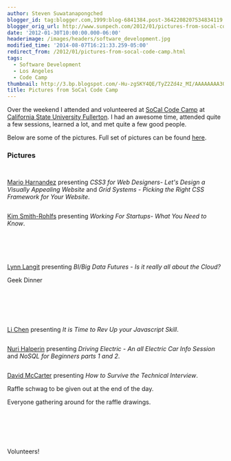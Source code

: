 ```yaml
---
author: Steven Suwatanapongched
blogger_id: tag:blogger.com,1999:blog-6841384.post-3642208207534834119
blogger_orig_url: http://www.sunpech.com/2012/01/pictures-from-socal-code-camp.html
date: '2012-01-30T10:00:00.000-06:00'
headerimage: /images/headers/software_development.jpg
modified_time: '2014-08-07T16:21:33.259-05:00'
redirect_from: /2012/01/pictures-from-socal-code-camp.html
tags:
  - Software Development
  - Los Angeles
  - Code Camp
thumbnail: http://3.bp.blogspot.com/-Hu-zgSKY4QE/TyZ2Zd4z_MI/AAAAAAAA3OM/ZtxUI_ruawc/s600/2012-01-28+at+08-41-11.jpg
title: Pictures from SoCal Code Camp
---
```



Over the weekend I attended and volunteered at <a href="http://www.socalcodecamp.com/">SoCal Code Camp</a> at <a href="http://www.fullerton.edu/">California State University Fullerton</a>. I had an awesome time, attended quite a few sessions, learned a lot, and met quite a few good people.

Below are some of the pictures. Full set of pictures can be found <a href="https://picasaweb.google.com/sunpech/2012SoCalCodeCampAtCalStateFullerton?authuser=0&amp;feat=directlink">here</a>.

### Pictures

<a href="http://3.bp.blogspot.com/-Hu-zgSKY4QE/TyZ2Zd4z_MI/AAAAAAAA3OM/ZtxUI_ruawc/s600/2012-01-28+at+08-41-11.jpg" alt=""><img   border="0"  src="http://3.bp.blogspot.com/-Hu-zgSKY4QE/TyZ2Zd4z_MI/AAAAAAAA3OM/ZtxUI_ruawc/s320/2012-01-28+at+08-41-11.jpg" alt=""  /></a>

<a href="http://4.bp.blogspot.com/-MRv5RE8buwM/TyZ2eN5bUdI/AAAAAAAA3RA/LONFY3AoD4A/s600/2012-01-28+at+08-48-35.jpg" alt=""><img   border="0"  src="http://4.bp.blogspot.com/-MRv5RE8buwM/TyZ2eN5bUdI/AAAAAAAA3RA/LONFY3AoD4A/s320/2012-01-28+at+08-48-35.jpg" alt=""  /></a>

<a href="http://designsdrive.com/">Mario Harnandez</a> presenting <i>CSS3 for Web Designers- Let's Design a Visually Appealing Website </i>and <i>Grid Systems - Picking the Right CSS Framework for Your Website</i>.
<a href="http://4.bp.blogspot.com/-TRDlnrIxp28/TyZ2f_Kz2gI/AAAAAAAA3Pk/vfr9U9r7qHI/s600/2012-01-28+at+08-53-37.jpg" alt=""><img   border="0"  src="http://4.bp.blogspot.com/-TRDlnrIxp28/TyZ2f_Kz2gI/AAAAAAAA3Pk/vfr9U9r7qHI/s320/2012-01-28+at+08-53-37.jpg" alt=""  /></a>

<a href="http://1.bp.blogspot.com/-kiILhZLOqzE/TyZ2gufQHDI/AAAAAAAA3cw/h8zsgnKlLF4/s600/2012-01-28+at+08-54-03.jpg" alt=""><img   border="0"  src="http://1.bp.blogspot.com/-kiILhZLOqzE/TyZ2gufQHDI/AAAAAAAA3cw/h8zsgnKlLF4/s320/2012-01-28+at+08-54-03.jpg" alt=""  /></a>

<a href="http://socaltechrecruiter.com/">Kim Smith-Rohlfs</a> presenting <i>Working For Startups- What You Need to Know</i>.
<a href="http://1.bp.blogspot.com/-ACobo9IIvT4/TyZ2i8hmBYI/AAAAAAAA3U8/1cFQmqiPZTo/s600/2012-01-28+at+09-12-03.jpg" alt=""><img   border="0"  src="http://1.bp.blogspot.com/-ACobo9IIvT4/TyZ2i8hmBYI/AAAAAAAA3U8/1cFQmqiPZTo/s320/2012-01-28+at+09-12-03.jpg" alt=""  /></a>

<a href="http://4.bp.blogspot.com/-S0QtCmyRq5I/TyZ2kHQHkRI/AAAAAAAA3Q0/Z6OJtnl0Mm0/s600/2012-01-28+at+09-14-03.jpg" alt=""><img   border="0"  src="http://4.bp.blogspot.com/-S0QtCmyRq5I/TyZ2kHQHkRI/AAAAAAAA3Q0/Z6OJtnl0Mm0/s320/2012-01-28+at+09-14-03.jpg" alt=""  /></a>

<a href="http://3.bp.blogspot.com/-2N6JxD_3cyE/TyZ2t2wCBuI/AAAAAAAA3Ss/qvGlFFz4QSI/s600/2012-01-28+at+11-56-36.jpg" alt=""><img   border="0"  src="http://3.bp.blogspot.com/-2N6JxD_3cyE/TyZ2t2wCBuI/AAAAAAAA3Ss/qvGlFFz4QSI/s320/2012-01-28+at+11-56-36.jpg" alt=""  /></a>

<a href="http://3.bp.blogspot.com/-ujNhLrJkpkE/TyZ2vVCzklI/AAAAAAAA3TA/w00OfggYxnk/s600/2012-01-28+at+12-02-06.jpg" alt=""><img   border="0"  src="http://3.bp.blogspot.com/-ujNhLrJkpkE/TyZ2vVCzklI/AAAAAAAA3TA/w00OfggYxnk/s320/2012-01-28+at+12-02-06.jpg" alt=""  /></a>

<a href="http://1.bp.blogspot.com/-CZd05Z492Dc/TyZ2y1R6JSI/AAAAAAAA3Tg/LZnHIQYfLcw/s600/2012-01-28+at+13-43-52.jpg" alt=""><img   border="0"  src="http://1.bp.blogspot.com/-CZd05Z492Dc/TyZ2y1R6JSI/AAAAAAAA3Tg/LZnHIQYfLcw/s320/2012-01-28+at+13-43-52.jpg" alt=""  /></a>

<a href="http://3.bp.blogspot.com/-R8T0qMOPaLE/TyZ21fnS6BI/AAAAAAAA3T8/13t7DcmKhjY/s600/2012-01-28+at+13-47-20.jpg" alt=""><img   border="0"  src="http://3.bp.blogspot.com/-R8T0qMOPaLE/TyZ21fnS6BI/AAAAAAAA3T8/13t7DcmKhjY/s320/2012-01-28+at+13-47-20.jpg" alt=""  /></a>

<a href="http://lynnlangit.wordpress.com/">Lynn Langit</a> presenting <i>BI/Big Data Futures - Is it really all about the Cloud?</i>
<a href="http://3.bp.blogspot.com/-INlfuRw3SNk/TyZ25cjIZqI/AAAAAAAA3Us/_yytrgP_udk/s600/2012-01-28+at+15-57-40.jpg" alt=""><img   border="0"  src="http://3.bp.blogspot.com/-INlfuRw3SNk/TyZ25cjIZqI/AAAAAAAA3Us/_yytrgP_udk/s320/2012-01-28+at+15-57-40.jpg" alt=""  /></a>

Geek Dinner
<a href="http://1.bp.blogspot.com/-TNUiGWNVDLs/TyZ2_aQ7UMI/AAAAAAAA3WQ/7nLmvhniPBM/s600/2012-01-28+at+18-30-54.jpg" alt=""><img   border="0"  src="http://1.bp.blogspot.com/-TNUiGWNVDLs/TyZ2_aQ7UMI/AAAAAAAA3WQ/7nLmvhniPBM/s320/2012-01-28+at+18-30-54.jpg" alt=""  /></a>

<a href="http://1.bp.blogspot.com/--3sg9cpF3GA/TyZ2_4LYRRI/AAAAAAAA3WY/t3csDn9mm70/s600/2012-01-28+at+18-31-44.jpg" alt=""><img   border="0"  src="http://1.bp.blogspot.com/--3sg9cpF3GA/TyZ2_4LYRRI/AAAAAAAA3WY/t3csDn9mm70/s320/2012-01-28+at+18-31-44.jpg" alt=""  /></a>

<a href="http://1.bp.blogspot.com/-Z73ZyoZ_Ijc/TyZ3BwsOrNI/AAAAAAAA3bo/rexW0m6SnEg/s600/2012-01-29+at+08-32-21.jpg" alt=""><img   border="0"  src="http://1.bp.blogspot.com/-Z73ZyoZ_Ijc/TyZ3BwsOrNI/AAAAAAAA3bo/rexW0m6SnEg/s320/2012-01-29+at+08-32-21.jpg" alt=""  /></a>

<a href="http://2.bp.blogspot.com/-EBwwOSgU2LY/TyZ3EGI1N1I/AAAAAAAA3XQ/jVFp3QrqpJ8/s600/2012-01-29+at+08-36-00.jpg" alt=""><img   border="0"  src="http://2.bp.blogspot.com/-EBwwOSgU2LY/TyZ3EGI1N1I/AAAAAAAA3XQ/jVFp3QrqpJ8/s320/2012-01-29+at+08-36-00.jpg" alt=""  /></a>

<a href="http://2.bp.blogspot.com/-LdWxeauZfrY/TyZ3HFioplI/AAAAAAAA3Xs/Hdz9x1IcDwk/s600/2012-01-29+at+08-43-46.jpg" alt=""><img   border="0"  src="http://2.bp.blogspot.com/-LdWxeauZfrY/TyZ3HFioplI/AAAAAAAA3Xs/Hdz9x1IcDwk/s320/2012-01-29+at+08-43-46.jpg" alt=""  /></a>

<a href="http://4.bp.blogspot.com/-rRyHHMnF9vo/TyZ3IoqXqjI/AAAAAAAA3X8/9GWePu0KoQo/s600/2012-01-29+at+08-46-14.jpg" alt=""><img   border="0"  src="http://4.bp.blogspot.com/-rRyHHMnF9vo/TyZ3IoqXqjI/AAAAAAAA3X8/9GWePu0KoQo/s320/2012-01-29+at+08-46-14.jpg" alt=""  /></a>

<a href="http://1.bp.blogspot.com/-WGEXI5bv1Rs/TyZ3JluURII/AAAAAAAA3YM/JTauA9khrM0/s600/2012-01-29+at+08-49-45.jpg" alt=""><img   border="0"  src="http://1.bp.blogspot.com/-WGEXI5bv1Rs/TyZ3JluURII/AAAAAAAA3YM/JTauA9khrM0/s320/2012-01-29+at+08-49-45.jpg" alt=""  /></a>

<a href="http://weblogs.asp.net/lichen/">Li Chen</a> presenting <i>It is Time to Rev Up your Javascript Skill</i>.
<a href="http://4.bp.blogspot.com/-1Ed5VmtQMIM/TyZ3LRkVHXI/AAAAAAAA3Yg/otqm4rpnqSQ/s600/2012-01-29+at+09-00-41.jpg" alt=""><img   border="0"  src="http://4.bp.blogspot.com/-1Ed5VmtQMIM/TyZ3LRkVHXI/AAAAAAAA3Yg/otqm4rpnqSQ/s320/2012-01-29+at+09-00-41.jpg" alt=""  /></a>

<a href="http://3.bp.blogspot.com/-lXBNJqvi-1E/TyZ3MvnkAUI/AAAAAAAA3Yw/Ysy5vlaJ1Cg/s600/2012-01-29+at+09-58-14.jpg" alt=""><img   border="0"  src="http://3.bp.blogspot.com/-lXBNJqvi-1E/TyZ3MvnkAUI/AAAAAAAA3Yw/Ysy5vlaJ1Cg/s320/2012-01-29+at+09-58-14.jpg" alt=""  /></a>

<a href="http://plusnconsulting.com/">Nuri Halperin</a> presenting <i>Driving Electric - An all Electric Car Info Session</i> and <i>NoSQL for Beginners parts 1 and 2</i>.
<a href="http://4.bp.blogspot.com/-Jgwh3BDPm5I/TyZ3QRqh3YI/AAAAAAAA3ZY/mDqZzfPVAKQ/s600/2012-01-29+at+10-14-34.jpg" alt=""><img   border="0"  src="http://4.bp.blogspot.com/-Jgwh3BDPm5I/TyZ3QRqh3YI/AAAAAAAA3ZY/mDqZzfPVAKQ/s320/2012-01-29+at+10-14-34.jpg" alt=""  /></a>

<a href="http://1.bp.blogspot.com/-QY08PJmE06I/TyZ3WB_opiI/AAAAAAAA3ak/B8wMkfYHX6Y/s600/2012-01-29+at+12-33-49.jpg" alt=""><img   border="0"  src="http://1.bp.blogspot.com/-QY08PJmE06I/TyZ3WB_opiI/AAAAAAAA3ak/B8wMkfYHX6Y/s320/2012-01-29+at+12-33-49.jpg" alt=""  /></a>

<a href="https://twitter.com/#!/davidmccarter">David McCarter</a> presenting <i>How to Survive the Technical Interview</i>.
<a href="http://1.bp.blogspot.com/-npmx6Q_weHc/TyZ3fxRPg0I/AAAAAAAA3cY/bqNW-haN5yM/s600/2012-01-29+at+15-00-13.jpg" alt=""><img   border="0"  src="http://1.bp.blogspot.com/-npmx6Q_weHc/TyZ3fxRPg0I/AAAAAAAA3cY/bqNW-haN5yM/s320/2012-01-29+at+15-00-13.jpg" alt=""  /></a>

Raffle schwag to be given out at the end of the day.
<a href="http://1.bp.blogspot.com/-jmLmcOPHe48/TyZ3cmiQXpI/AAAAAAAA3bw/4TX7h2VKnRo/s600/2012-01-29+at+14-45-54.jpg" alt=""><img   border="0"  src="http://1.bp.blogspot.com/-jmLmcOPHe48/TyZ3cmiQXpI/AAAAAAAA3bw/4TX7h2VKnRo/s320/2012-01-29+at+14-45-54.jpg" alt=""  /></a>

Everyone gathering around for the raffle drawings.
<a href="http://2.bp.blogspot.com/-U5hQG825b9M/TyZ3i0CpqOI/AAAAAAAA3d0/VATYwQHuiXc/s600/2012-01-29+at+16-08-46.jpg" alt=""><img   border="0"  src="http://2.bp.blogspot.com/-U5hQG825b9M/TyZ3i0CpqOI/AAAAAAAA3d0/VATYwQHuiXc/s320/2012-01-29+at+16-08-46.jpg" alt=""  /></a>

<a href="http://2.bp.blogspot.com/-K11o7eyoas4/TyZ3jQc3v0I/AAAAAAAA3dA/vMeSGju39Nw/s600/2012-01-29+at+16-08-48.jpg" alt=""><img   border="0"  src="http://2.bp.blogspot.com/-K11o7eyoas4/TyZ3jQc3v0I/AAAAAAAA3dA/vMeSGju39Nw/s320/2012-01-29+at+16-08-48.jpg" alt=""  /></a>

<a href="http://4.bp.blogspot.com/-ieFrfc3hklI/TyZ3knDZaII/AAAAAAAA3dE/BEJOm55hQqM/s600/2012-01-29+at+16-08-49.jpg" alt=""><img   border="0"  src="http://4.bp.blogspot.com/-ieFrfc3hklI/TyZ3knDZaII/AAAAAAAA3dE/BEJOm55hQqM/s320/2012-01-29+at+16-08-49.jpg" alt=""  /></a>

<a href="http://2.bp.blogspot.com/-JP2yprxiihI/TyZ3lcGYm6I/AAAAAAAA3dM/Vk3rgYzVsuM/s600/2012-01-29+at+16-08-54.jpg" alt=""><img   border="0"  src="http://2.bp.blogspot.com/-JP2yprxiihI/TyZ3lcGYm6I/AAAAAAAA3dM/Vk3rgYzVsuM/s320/2012-01-29+at+16-08-54.jpg" alt=""  /></a>

<a href="http://3.bp.blogspot.com/-2Ix83oL_Hoc/TyZ3pDhbASI/AAAAAAAA3d8/Yv1YkSKyDpI/s600/2012-01-29+at+16-15-08.jpg" alt=""><img   border="0"  src="http://3.bp.blogspot.com/-2Ix83oL_Hoc/TyZ3pDhbASI/AAAAAAAA3d8/Yv1YkSKyDpI/s320/2012-01-29+at+16-15-08.jpg" alt=""  /></a>

<a href="http://3.bp.blogspot.com/-d-D-tZKawEk/TyZ3xKqQAbI/AAAAAAAA3fQ/vJlP_GTTpqg/s600/2012-01-29+at+16-47-20.jpg" alt=""><img   border="0"  src="http://3.bp.blogspot.com/-d-D-tZKawEk/TyZ3xKqQAbI/AAAAAAAA3fQ/vJlP_GTTpqg/s320/2012-01-29+at+16-47-20.jpg" alt=""  /></a>

<a href="http://3.bp.blogspot.com/-3YkZurjIqS4/TyZ3yB9XQPI/AAAAAAAA3fY/GOKSK2aJ0jE/s600/2012-01-29+at+16-47-58.jpg" alt=""><img   border="0"  src="http://3.bp.blogspot.com/-3YkZurjIqS4/TyZ3yB9XQPI/AAAAAAAA3fY/GOKSK2aJ0jE/s320/2012-01-29+at+16-47-58.jpg" alt=""  /></a>

Volunteers!
<a href="http://1.bp.blogspot.com/-iqJ24674htk/TyZ321zmBJI/AAAAAAAA3fw/OZcoWoBPdcc/s600/2012-01-29+at+16-53-48.jpg" alt=""><img   border="0"  src="http://1.bp.blogspot.com/-iqJ24674htk/TyZ321zmBJI/AAAAAAAA3fw/OZcoWoBPdcc/s320/2012-01-29+at+16-53-48.jpg" alt=""  /></a>